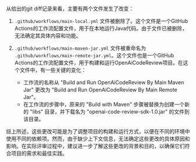 从给出的git diff记录来看，主要有两个文件发生了改变：

1. `.github/workflows/main-local.yml` 文件被删除了。这个文件是一个GitHub Actions的工作流配置文件，用于在本地运行Java代码。由于文件已被删除，无法确定其具体内容和功能。

2. `.github/workflows/main-maven-jar.yml` 文件被重命名为 `.github/workflows/main-remote-jar.yml`。这个文件也是一个GitHub Actions的工作流配置文件，用于构建和运行OpenAiCodeReview项目。在这个文件中，有一些关键的变化：

   - 工作流的名称从 "Build and Run OpenAiCodeReview By Main Maven Jar" 更改为 "Build and Run OpenAiCodeReview By Main Remote Jar"。
   - 在工作流的步骤中，原来的 "Build with Maven" 步骤被替换为创建一个新的 "libs" 目录，并下载名为 "openai-code-review-sdk-1.0.jar" 的文件到该目录。

综上所述，这些更改可能是为了调整项目的构建和运行方式，以便在不同的环境中使用不同的依赖项。然而，由于缺少上下文信息，无法确定这些更改的具体原因和影响。在实际评审过程中，建议进一步了解这些更改的背景和目的，以确保它们符合项目的需求和最佳实践。
